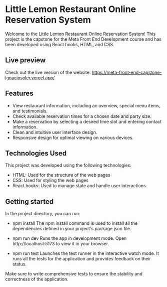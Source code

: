# Little Lemon Restaurant Online Reservation System

Welcome to the Little Lemon Restaurant Online Reservation System! This project is the capstone for the Meta Front End Development course and has been developed using React hooks, HTML, and CSS.

## Live preview
Check out the live version of the website: https://meta-front-end-capstone-ignaciosoler.vercel.app/

## Features

- View restaurant information, including an overview, special menu items, and testimonials.
- Check available reservation times for a chosen date and party size.
- Make a reservation by selecting a desired time slot and entering contact information.
- Clean and intuitive user interface design.
- Responsive design for optimal viewing on various devices.

## Technologies Used

This project was developed using the following technologies:

- HTML: Used for the structure of the web pages
- CSS: Used for styling the web pages
- React hooks: Used to manage state and handle user interactions

## Getting started

In the project directory, you can run:

- npm install
The npm install command is used to install all the dependencies defined in your project's package.json file.

- npm run dev
Runs the app in development mode.
Open http://localhost:5173 to view it in your browser.

- npm run test
Launches the test runner in the interactive watch mode. It runs all the tests for the application and provides feedback on their status.

Make sure to write comprehensive tests to ensure the stability and correctness of the application.
